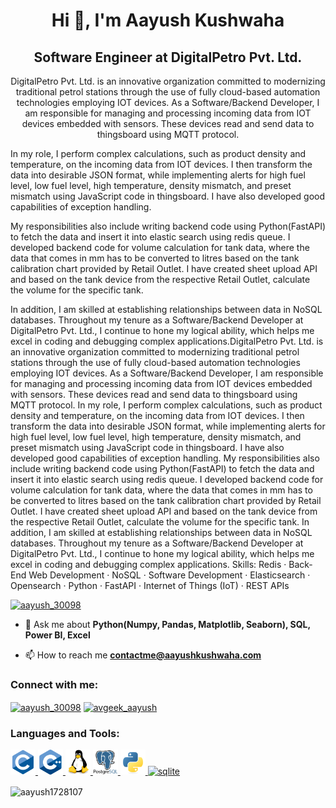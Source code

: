<h1 align="center">Hi 👋, I'm Aayush Kushwaha</h1>
<h2 align="center">Software Engineer at DigitalPetro Pvt. Ltd.</h1>
<p align="center">DigitalPetro Pvt. Ltd. is an innovative organization committed to modernizing traditional petrol stations through the use of fully cloud-based automation technologies employing IOT devices. As a Software/Backend Developer, I am responsible for managing and processing incoming data from IOT devices embedded with sensors. These devices read and send data to thingsboard using MQTT protocol.

In my role, I perform complex calculations, such as product density and temperature, on the incoming data from IOT devices. I then transform the data into desirable JSON format, while implementing alerts for high fuel level, low fuel level, high temperature, density mismatch, and preset mismatch using JavaScript code in thingsboard. I have also developed good capabilities of exception handling.

My responsibilities also include writing backend code using Python(FastAPI) to fetch the data and insert it into elastic search using redis queue. I developed backend code for volume calculation for tank data, where the data that comes in mm has to be converted to litres based on the tank calibration chart provided by Retail Outlet. I have created sheet upload API and based on the tank device from the respective Retail Outlet, calculate the volume for the specific tank.

In addition, I am skilled at establishing relationships between data in NoSQL databases. Throughout my tenure as a Software/Backend Developer at DigitalPetro Pvt. Ltd., I continue to hone my logical ability, which helps me excel in coding and debugging complex applications.DigitalPetro Pvt. Ltd. is an innovative organization committed to modernizing traditional petrol stations through the use of fully cloud-based automation technologies employing IOT devices. As a Software/Backend Developer, I am responsible for managing and processing incoming data from IOT devices embedded with sensors. These devices read and send data to thingsboard using MQTT protocol. In my role, I perform complex calculations, such as product density and temperature, on the incoming data from IOT devices. I then transform the data into desirable JSON format, while implementing alerts for high fuel level, low fuel level, high temperature, density mismatch, and preset mismatch using JavaScript code in thingsboard. I have also developed good capabilities of exception handling. My responsibilities also include writing backend code using Python(FastAPI) to fetch the data and insert it into elastic search using redis queue. I developed backend code for volume calculation for tank data, where the data that comes in mm has to be converted to litres based on the tank calibration chart provided by Retail Outlet. I have created sheet upload API and based on the tank device from the respective Retail Outlet, calculate the volume for the specific tank. In addition, I am skilled at establishing relationships between data in NoSQL databases. Throughout my tenure as a Software/Backend Developer at DigitalPetro Pvt. Ltd., I continue to hone my logical ability, which helps me excel in coding and debugging complex applications.
Skills: Redis · Back-End Web Development · NoSQL · Software Development · Elasticsearch · Opensearch · Python · FastAPI · Internet of Things (IoT) · REST APIs</p>

<p align="left"> <a href="https://twitter.com/aayush_30098" target="blank"><img src="https://img.shields.io/twitter/follow/aayush_30098?logo=twitter&style=for-the-badge" alt="aayush_30098" /></a> </p>

- 💬 Ask me about **Python(Numpy, Pandas, Matplotlib, Seaborn), SQL, Power BI, Excel**

- 📫 How to reach me **contactme@aayushkushwaha.com**

<h3 align="left">Connect with me:</h3>
<p align="left">
<a href="https://twitter.com/aayush_30098" target="blank"><img align="center" src="https://cdn.jsdelivr.net/npm/simple-icons@3.0.1/icons/twitter.svg" alt="aayush_30098" height="30" width="40" /></a>
<a href="https://instagram.com/avgeek_aayush" target="blank"><img align="center" src="https://cdn.jsdelivr.net/npm/simple-icons@3.0.1/icons/instagram.svg" alt="avgeek_aayush" height="30" width="40" /></a>
</p>

<h3 align="left">Languages and Tools:</h3>
<p align="left"> <a href="https://www.cprogramming.com/" target="_blank"> <img src="https://raw.githubusercontent.com/devicons/devicon/master/icons/c/c-original.svg" alt="c" width="40" height="40"/> </a> <a href="https://www.w3schools.com/cpp/" target="_blank"> <img src="https://raw.githubusercontent.com/devicons/devicon/master/icons/cplusplus/cplusplus-original.svg" alt="cplusplus" width="40" height="40"/> </a> <a href="https://www.linux.org/" target="_blank"> <img src="https://raw.githubusercontent.com/devicons/devicon/master/icons/linux/linux-original.svg" alt="linux" width="40" height="40"/> </a> <a href="https://www.postgresql.org" target="_blank"> <img src="https://raw.githubusercontent.com/devicons/devicon/master/icons/postgresql/postgresql-original-wordmark.svg" alt="postgresql" width="40" height="40"/> </a> <a href="https://www.python.org" target="_blank"> <img src="https://raw.githubusercontent.com/devicons/devicon/master/icons/python/python-original.svg" alt="python" width="40" height="40"/> </a> <a href="https://www.sqlite.org/" target="_blank"> <img src="https://www.vectorlogo.zone/logos/sqlite/sqlite-icon.svg" alt="sqlite" width="40" height="40"/> </a> </p>

<p><img align="center" src="https://github-readme-stats.vercel.app/api/top-langs?username=aayush-kushwaha&show_icons=true&locale=en&layout=compact" alt="aayush1728107" /></p>
